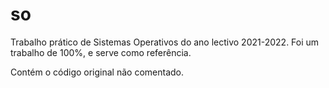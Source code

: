 # so

Trabalho prático de Sistemas Operativos do ano lectivo 2021-2022.
Foi um trabalho de 100%, e serve como referência.

Contém o código original não comentado.

